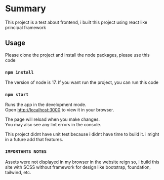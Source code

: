 # Summary

This project is a test about frontend, i built this project using react like principal framework

## Usage

Please clone the project and install the node packages, please use this code

### `npm install`

The version of node is 17. If you want run the project, you can run this code

### `npm start`

Runs the app in the development mode.\
Open [http://localhost:3000](http://localhost:3000) to view it in your browser.

The page will reload when you make changes.\
You may also see any lint errors in the console.

This project didnt have unit test because i didnt have time to build it. i might in a future add that features.

### `IMPORTANTS NOTES`

Assets were not displayed in my browser in the website reign so, i build this site with SCSS without framework for design like bootstrap, foundation, tailwind, etc.
